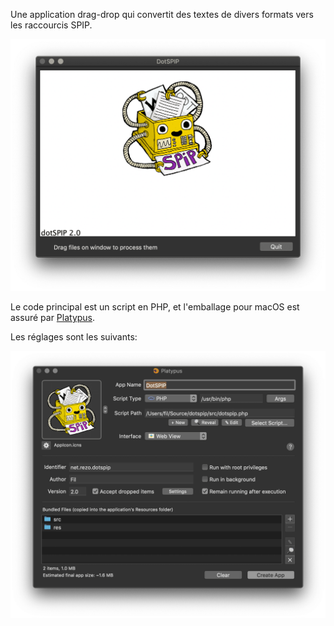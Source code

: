 Une application drag-drop qui convertit des textes de divers formats vers les raccourcis SPIP.

<img src="dotspip-en-action.png" width=692 />

Le code principal est un script en PHP, et l'emballage pour macOS est assuré par [Platypus](https://sveinbjorn.org/platypus). 

Les réglages sont les suivants:

<img src="platypus-dotspip.png" width=776 />

